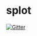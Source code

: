 # splot

[![Gitter](https://badges.gitter.im/pysal/splot.svg)](https://gitter.im/pysal/splot?utm_source=badge&utm_medium=badge&utm_campaign=pr-badge&utm_content=badge)
